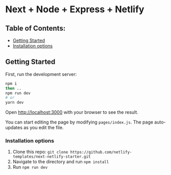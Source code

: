 # Next + Node + Express + Netlify



## Table of Contents:

- [Getting Started](#getting-started)
- [Installation options](#installation-options)

## Getting Started

First, run the development server:

```bash
npm i
then ..
npm run dev
# or
yarn dev
```

Open [http://localhost:3000](http://localhost:3000) with your browser to see the result.

You can start editing the page by modifying `pages/index.js`. The page auto-updates as you edit the file.

### Installation options

1. Clone this repo: `git clone https://github.com/netlify-templates/next-netlify-starter.git`
2. Navigate to the directory and run `npm install`
3. Run `npm run dev`


